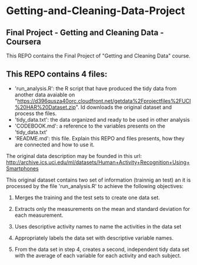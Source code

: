 # Getting-and-Cleaning-Data-Project
## Final Project - Getting and Cleaning Data - Coursera

This REPO contains the Final Project of "Getting and Cleaning Data" course. 

## This REPO contains 4 files:
- 'run_analysis.R': the R script that have produced the tidy data from another data avaiable on "https://d396qusza40orc.cloudfront.net/getdata%2Fprojectfiles%2FUCI%20HAR%20Dataset.zip". Id downloads the original dataset and process the files.
- 'tidy_data.txt': the data organized and ready to be used in other analysis
- 'CODEBOOK.md': a reference to the variables presents on the 'tidy_data.txt'
- 'README.md': this file. Explain this REPO and files presents, how they are connected and how to use it.

The original data description may be founded in this url:
http://archive.ics.uci.edu/ml/datasets/Human+Activity+Recognition+Using+Smartphones

This original dataset contains two set of information (trainnig an test) an it is processed by the file 'run_analysis.R' to achieve the following objectives:

1) Merges the training and the test sets to create one data set.

2) Extracts only the measurements on the mean and standard deviation for each measurement.

3) Uses descriptive activity names to name the activities in the data set

4) Appropriately labels the data set with descriptive variable names.

5) From the data set in step 4, creates a second, independent tidy data set with the average of each variable for each activity and each subject.
